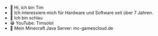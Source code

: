 - 👋 Hi, ich bin Tim
- 👀 Ich interessiere mich für Hardware und Software seit über 7 Jahren.
- 🌱 Ich bin schlau
- 😁 YouTube: Timsolol
- 👑 Mein Minecraft Java Server: mc-gamescloud.de 
